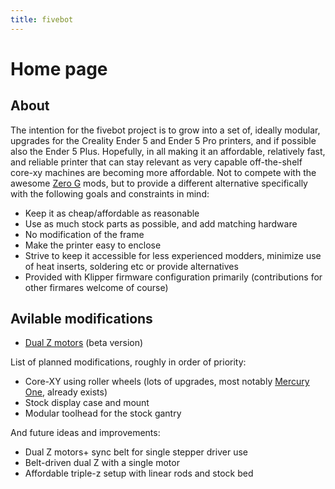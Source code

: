 ```yaml
---
title: fivebot
---
```

# Home page

## About
The intention for the fivebot project is to grow into a set of, ideally modular, upgrades for the Creality Ender 5 and Ender 5 Pro printers, and if possible also the Ender 5 Plus. Hopefully, in all making it an affordable, relatively fast, and reliable printer that can stay relevant as very capable off-the-shelf core-xy machines are becoming more affordable. Not to compete with the awesome [Zero G](https://zerog.one/) mods, but to provide a different alternative specifically with the following goals and constraints in mind:

* Keep it as cheap/affordable as reasonable
* Use as much stock parts as possible, and add matching hardware
* No modification of the frame
* Make the printer easy to enclose
* Strive to keep it accessible for less experienced modders, minimize use of heat inserts, soldering etc or provide alternatives
*  Provided with Klipper firmware configuration primarily (contributions for other firmares welcome of course)

## Avilable modifications
* [Dual Z motors](dual-z.html) (beta version)

List of planned modifications, roughly in order of priority:

* Core-XY using roller wheels (lots of upgrades, most notably [Mercury One](https://zerog.one
), already exists)
* Stock display case and mount
* Modular toolhead for the stock gantry

And future ideas and improvements:
* Dual Z motors+ sync belt for single stepper driver use
* Belt-driven dual Z with a single motor
* Affordable triple-z setup with linear rods and stock bed
